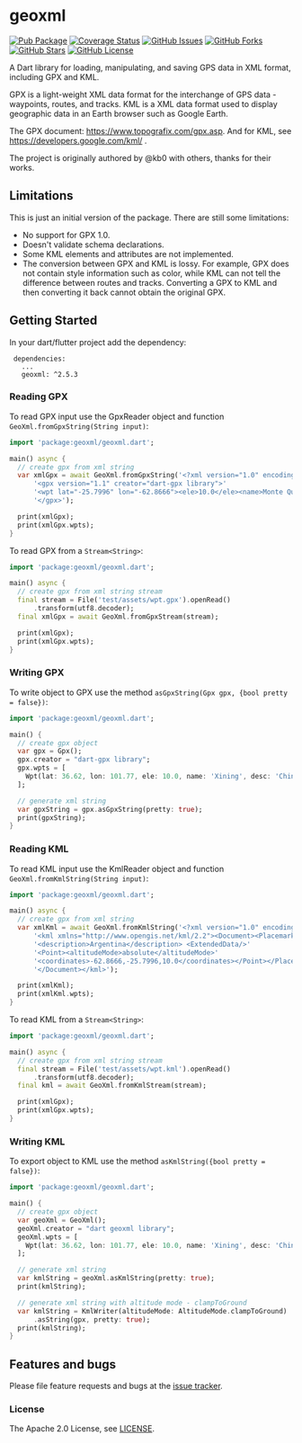 geoxml
======

[![Pub Package](https://img.shields.io/pub/v/geoxml.svg)](https://pub.dev/packages/geoxml)
[![Coverage Status](https://coveralls.io/repos/github/sun-jiao/geoxml/badge.svg?branch=main)](https://coveralls.io/github/sun-jiao/geoxml?branch=main)
[![GitHub Issues](https://img.shields.io/github/issues/sun-jiao/geoxml.svg?branch=master)](https://github.com/sun-jiao/geoxml/issues)
[![GitHub Forks](https://img.shields.io/github/forks/sun-jiao/geoxml.svg?branch=master)](https://github.com/sun-jiao/geoxml/network)
[![GitHub Stars](https://img.shields.io/github/stars/sun-jiao/geoxml.svg?branch=master)](https://github.com/sun-jiao/geoxml/stargazers)
[![GitHub License](https://img.shields.io/badge/license-Apache%202-blue.svg)](https://raw.githubusercontent.com/sun-jiao/geoxml/master/LICENSE)

A Dart library for loading, manipulating, and saving GPS data in XML format, including GPX and KML.

GPX is a light-weight XML data format for the interchange of GPS data - waypoints, routes, 
and tracks. KML is a XML data format used to display geographic data in an Earth browser 
such as Google Earth.

The GPX document: https://www.topografix.com/gpx.asp.
And for KML, see https://developers.google.com/kml/ .

The project is originally authored by @kb0 with others, thanks for their works.

## Limitations

This is just an initial version of the package. There are still some limitations:

- No support for GPX 1.0.
- Doesn't validate schema declarations.
- Some KML elements and attributes are not implemented.
- The conversion between GPX and KML is lossy. For example, GPX does not contain style information such as color, while KML can not tell the difference between routes and tracks. Converting a GPX to KML and then converting it back cannot obtain the original GPX.

## Getting Started

In your dart/flutter project add the dependency:

```
 dependencies:
   ...
   geoxml: ^2.5.3
```

### Reading GPX

To read GPX input use the GpxReader object and function `GeoXml.fromGpxString(String input)`:

```dart
import 'package:geoxml/geoxml.dart';

main() async {
  // create gpx from xml string
  var xmlGpx = await GeoXml.fromGpxString('<?xml version="1.0" encoding="UTF-8"?>'
      '<gpx version="1.1" creator="dart-gpx library">'
      '<wpt lat="-25.7996" lon="-62.8666"><ele>10.0</ele><name>Monte Quemado</name><desc>Argentina</desc></wpt>'
      '</gpx>');

  print(xmlGpx);
  print(xmlGpx.wpts);
}
```

To read GPX from a `Stream<String>`:

```dart
import 'package:geoxml/geoxml.dart';

main() async {
  // create gpx from xml string stream
  final stream = File('test/assets/wpt.gpx').openRead()
      .transform(utf8.decoder);
  final xmlGpx = await GeoXml.fromGpxStream(stream);

  print(xmlGpx);
  print(xmlGpx.wpts);
}
```

### Writing GPX

To write object to GPX use the method `asGpxString(Gpx gpx, {bool pretty = false})`:

```dart
import 'package:geoxml/geoxml.dart';

main() {
  // create gpx object
  var gpx = Gpx();
  gpx.creator = "dart-gpx library";
  gpx.wpts = [
    Wpt(lat: 36.62, lon: 101.77, ele: 10.0, name: 'Xining', desc: 'China'),
  ];

  // generate xml string
  var gpxString = gpx.asGpxString(pretty: true);
  print(gpxString);
}
```

### Reading KML

To read KML input use the KmlReader object and function `GeoXml.fromKmlString(String input)`:

```dart
import 'package:geoxml/geoxml.dart';

main() async {
  // create gpx from xml string
  var xmlKml = await GeoXml.fromKmlString('<?xml version="1.0" encoding="UTF-8"?> '
      '<kml xmlns="http://www.opengis.net/kml/2.2"><Document><Placemark><name>Monte Quemado</name>'
      '<description>Argentina</description> <ExtendedData/>'
      '<Point><altitudeMode>absolute</altitudeMode>'
      '<coordinates>-62.8666,-25.7996,10.0</coordinates></Point></Placemark>'
      '</Document></kml>');

  print(xmlKml);
  print(xmlKml.wpts);
}
```

To read KML from a `Stream<String>`:

```dart
import 'package:geoxml/geoxml.dart';

main() async {
  // create gpx from xml string stream
  final stream = File('test/assets/wpt.kml').openRead()
      .transform(utf8.decoder);
  final kml = await GeoXml.fromKmlStream(stream);

  print(xmlGpx);
  print(xmlGpx.wpts);
}
```

### Writing KML

To export object to KML use the method `asKmlString({bool pretty = false})`:

```dart
import 'package:geoxml/geoxml.dart';

main() {
  // create gpx object
  var geoXml = GeoXml();
  geoXml.creator = "dart geoxml library";
  geoXml.wpts = [
    Wpt(lat: 36.62, lon: 101.77, ele: 10.0, name: 'Xining', desc: 'China'),
  ];

  // generate xml string
  var kmlString = geoXml.asKmlString(pretty: true);
  print(kmlString);

  // generate xml string with altitude mode - clampToGround
  var kmlString = KmlWriter(altitudeMode: AltitudeMode.clampToGround)
      .asString(gpx, pretty: true);
  print(kmlString);
}
```

## Features and bugs

Please file feature requests and bugs at the [issue tracker][tracker].

[tracker]: https://github.com/sun-jiao/geoxml/issues

### License

The Apache 2.0 License, see [LICENSE](https://github.com/sun-jiao/geoxml/raw/main/LICENSE).

